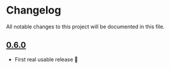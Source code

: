 # Changelog

All notable changes to this project will be documented in this file.

## [0.6.0]
* First real usable release :tada:

[0.6.0]: https://github.com/araluce/calendlyr/compare/v0.1.0...v0.6.0
